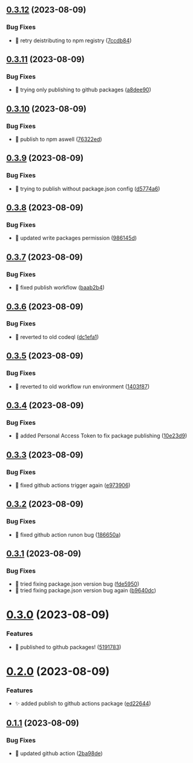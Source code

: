 ## [0.3.12](https://github.com/michaelbrusegard/WebGL-Fluid-Simulation/compare/v0.3.11...v0.3.12) (2023-08-09)


### Bug Fixes

* :bug: retry deistributing to npm registry ([7ccdb84](https://github.com/michaelbrusegard/WebGL-Fluid-Simulation/commit/7ccdb849e5a5b6c10afabf585cab47681c1af7fa))

## [0.3.11](https://github.com/michaelbrusegard/WebGL-Fluid-Simulation/compare/v0.3.10...v0.3.11) (2023-08-09)


### Bug Fixes

* :bug: trying only publishing to github packages ([a8dee90](https://github.com/michaelbrusegard/WebGL-Fluid-Simulation/commit/a8dee90d7819e139bd5384a8e4c9fe3a10ce6a1f))

## [0.3.10](https://github.com/michaelbrusegard/WebGL-Fluid-Simulation/compare/v0.3.9...v0.3.10) (2023-08-09)


### Bug Fixes

* :bug: publish to npm aswell ([76322ed](https://github.com/michaelbrusegard/WebGL-Fluid-Simulation/commit/76322ed86f120f6e97ac1f1b34c31b739b595850))

## [0.3.9](https://github.com/michaelbrusegard/WebGL-Fluid-Simulation/compare/v0.3.8...v0.3.9) (2023-08-09)


### Bug Fixes

* :bug: trying to publish without package.json config ([d5774a6](https://github.com/michaelbrusegard/WebGL-Fluid-Simulation/commit/d5774a6c1559846f22599b5b31d50bd95e84fbaf))

## [0.3.8](https://github.com/michaelbrusegard/WebGL-Fluid-Simulation/compare/v0.3.7...v0.3.8) (2023-08-09)


### Bug Fixes

* :bug: updated write packages permission ([986145d](https://github.com/michaelbrusegard/WebGL-Fluid-Simulation/commit/986145dee506def4cca3ecac35b94162a0ffe099))

## [0.3.7](https://github.com/michaelbrusegard/WebGL-Fluid-Simulation/compare/v0.3.6...v0.3.7) (2023-08-09)


### Bug Fixes

* :bug: fixed publish workflow ([baab2b4](https://github.com/michaelbrusegard/WebGL-Fluid-Simulation/commit/baab2b4ee771db3553087a7a132172a0fa7b9305))

## [0.3.6](https://github.com/michaelbrusegard/WebGL-Fluid-Simulation/compare/v0.3.5...v0.3.6) (2023-08-09)


### Bug Fixes

* :bug: reverted to old codeql ([dc1efa1](https://github.com/michaelbrusegard/WebGL-Fluid-Simulation/commit/dc1efa1d511b8cbe616edd522cdf1d9fd5ac0711))

## [0.3.5](https://github.com/michaelbrusegard/WebGL-Fluid-Simulation/compare/v0.3.4...v0.3.5) (2023-08-09)


### Bug Fixes

* :bug: reverted to old workflow run environment ([1403f87](https://github.com/michaelbrusegard/WebGL-Fluid-Simulation/commit/1403f87e89e48e6cd9d1a257f1f4709f68d9eaef))

## [0.3.4](https://github.com/michaelbrusegard/WebGL-Fluid-Simulation/compare/v0.3.3...v0.3.4) (2023-08-09)


### Bug Fixes

* :bug: added Personal Access Token to fix package publishing ([10e23d9](https://github.com/michaelbrusegard/WebGL-Fluid-Simulation/commit/10e23d9ccc07d852de6b02b56e350a67bbbf7531))

## [0.3.3](https://github.com/michaelbrusegard/WebGL-Fluid-Simulation/compare/v0.3.2...v0.3.3) (2023-08-09)


### Bug Fixes

* :bug: fixed github actions trigger again ([e973906](https://github.com/michaelbrusegard/WebGL-Fluid-Simulation/commit/e973906f1d5c50267cdc419448529e4541ec62bb))

## [0.3.2](https://github.com/michaelbrusegard/WebGL-Fluid-Simulation/compare/v0.3.1...v0.3.2) (2023-08-09)


### Bug Fixes

* :bug: fixed github action runon bug ([186650a](https://github.com/michaelbrusegard/WebGL-Fluid-Simulation/commit/186650a972534babb670a4078378a800189fadcf))

## [0.3.1](https://github.com/michaelbrusegard/WebGL-Fluid-Simulation/compare/v0.3.0...v0.3.1) (2023-08-09)


### Bug Fixes

* :bug: tried fixing package.json version bug ([fde5950](https://github.com/michaelbrusegard/WebGL-Fluid-Simulation/commit/fde5950565d919fe9e57c3ac14b9f23ab13da4d3))
* :bug: tried fixing package.json version bug again ([b9640dc](https://github.com/michaelbrusegard/WebGL-Fluid-Simulation/commit/b9640dc78f86e93ceeaa11e347e217eca265db06))

# [0.3.0](https://github.com/michaelbrusegard/WebGL-Fluid-Simulation/compare/v0.2.0...v0.3.0) (2023-08-09)


### Features

* :rocket: published to github packages! ([5191783](https://github.com/michaelbrusegard/WebGL-Fluid-Simulation/commit/51917835b5fed944f8aca8bff240cd72d91f250e))

# [0.2.0](https://github.com/michaelbrusegard/WebGL-Fluid-Simulation/compare/v0.1.1...v0.2.0) (2023-08-09)


### Features

* :sparkles: added publish to github actions package ([ed22644](https://github.com/michaelbrusegard/WebGL-Fluid-Simulation/commit/ed22644805ecbadc1249043b93d8c9d81add70d3))

## [0.1.1](https://github.com/michaelbrusegard/WebGL-Fluid-Simulation/compare/v0.1.0...v0.1.1) (2023-08-09)


### Bug Fixes

* :bug: updated github action ([2ba98de](https://github.com/michaelbrusegard/WebGL-Fluid-Simulation/commit/2ba98debfbf8891ea5df5069b1e4df2d9fe0bf93))
